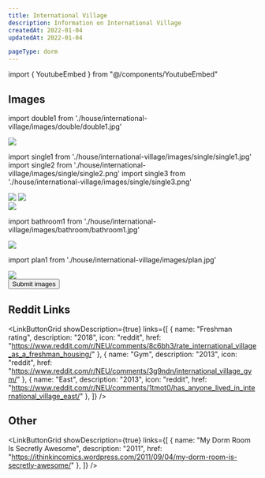```yaml
---
title: International Village
description: Information on International Village
createdAt: 2022-01-04
updatedAt: 2022-01-04

pageType: dorm
---
```


import { YoutubeEmbed } from "@/components/YoutubeEmbed"

## Images

import double1 from './house/international-village/images/double/double1.jpg'

<Expandable title="Double" icon="image">
  <div className="grid grid-cols-1 md:grid-cols-3 lg:grid-cols-2 gap-base">
    <Image src={double1} height={1478} width={1125} quality={50} /> 
  </div>
</Expandable>

import single1 from './house/international-village/images/single/single1.jpg'
import single2 from './house/international-village/images/single/single2.png'
import single3 from './house/international-village/images/single/single3.png'

<Expandable title="Single" icon="image">
  <div className="grid grid-cols-1 md:grid-cols-2 lg:grid-cols-2 gap-base">
    <Image src={single2} height={1608} width={2164} quality={50} /> 
    <Image src={single3} height={1608} width={2164} quality={50} /> 
  </div>
  <Spacer />
  <div className="grid grid-cols-1 md:grid-cols-2 lg:grid-cols-2 gap-base">
    <Image src={single1} height={2048} width={1536} quality={50} /> 
  </div>
</Expandable>

import bathroom1 from './house/international-village/images/bathroom/bathroom1.jpg'

<Expandable title="Bathroom" icon="image">
  <div className="grid grid-cols-1 gap-base">
    <Image src={bathroom1} height={2048} width={1536} quality={50} />
  </div>
</Expandable>


import plan1 from './house/international-village/images/plan.jpg'

<Expandable title="Floor Plans" variant="gray">
  <div className="grid grid-cols-1 gap-base">
    <Image src={plan1} height={234} width={269} quality={50} />
  </div>
</Expandable>


<Expandable title="Videos" icon="video" variant="gray">
  <div className="grid grid-cols-1 gap-base">
    <YoutubeEmbed videoId="xNI5kKrLsyw" />
    <YoutubeEmbed videoId="5XV07tNnICw" />
    <YoutubeEmbed videoId="yd7RlBdA4ac" />
  </div>
</Expandable>

<div className="flex">
  <Button 
    icon="plus"
    href={{
      pathname: "/contribute",
      query: { name: frontmatter.title },
    }}> Submit images </Button>
</div>

## Reddit Links

<LinkButtonGrid showDescription={true} links={[
{
name: "Freshman rating",
description: "2018",
icon: "reddit",
href: "https://www.reddit.com/r/NEU/comments/8c6bh3/rate_international_village_as_a_freshman_housing/"
},
{
name: "Gym",
description: "2013",
icon: "reddit",
href: "https://www.reddit.com/r/NEU/comments/3g9ndn/international_village_gym/"
},
{
name: "East",
description: "2013",
icon: "reddit",
href: "https://www.reddit.com/r/NEU/comments/1tmot0/has_anyone_lived_in_international_village_east/"
},
]} />

## Other

<LinkButtonGrid showDescription={true} links={[
{
name: "My Dorm Room Is Secretly Awesome",
description: "2011",
href: "https://ithinkincomics.wordpress.com/2011/09/04/my-dorm-room-is-secretly-awesome/"
},
]} />